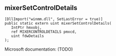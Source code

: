 ## mixerSetControlDetails

```
[DllImport("winmm.dll", SetLastError = true)]
public static extern uint mixerSetControlDetails(
   IntPtr hmxobj,
   ref MIXERCONTROLDETAILS pmxcd,
   uint fdwDetails
);
```

Microsoft documentation: (TODO)
